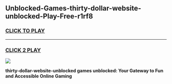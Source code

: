 
## Unblocked-Games-thirty-dollar-website-unblocked-Play-Free-r1rf8
<h3>
<a href="https://premium76.site?title=thirty-dollar-website-unblocked&ref=12A">CLICK TO PLAY</a></h3>
<hr>

<h3>
<a href="https://premium76.site?title=thirty-dollar-website-unblocked&ref=12A">CLICK 2 PLAY</a>
  
</h3>

<a href="https://premium76.site?title=thirty-dollar-website-unblocked&ref=12A"><img src="https://clearcache.store/games.png"></a>


**thirty-dollar-website-unblocked games unblocked: Your Gateway to Fun and Accessible Online Gaming**
